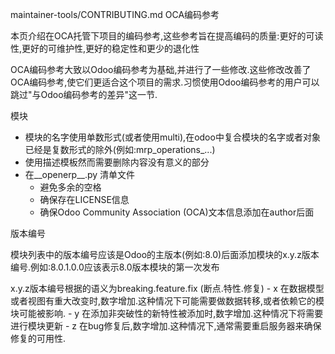 maintainer-tools/CONTRIBUTING.md
OCA编码参考

本页介绍在OCA托管下项目的编码参考,这些参考旨在提高编码的质量:更好的可读性,更好的可维护性,更好的稳定性和更少的退化性

OCA编码参考大致以Odoo编码参考为基础,并进行了一些修改.这些修改改善了OCA编码参考,使它们更适合这个项目的需求.习惯使用Odoo编码参考的用户可以跳过"与Odoo编码参考的差异"这一节.


模块

* 模块的名字使用单数形式(或者使用multi),在odoo中复合模块的名字或者对象已经是复数形式的除外(例如:mrp_operations_...)
* 使用描述模板然而需要删除内容没有意义的部分
* 在__openerp__.py 清单文件
    - 避免多余的空格
    - 确保存在LICENSE信息
    - 确保Odoo Community Association (OCA)文本信息添加在author后面


版本编号

模块列表中的版本编号应该是Odoo的主版本(例如:8.0)后面添加模块的x.y.z版本编号.例如:8.0.1.0.0应该表示8.0版本模块的第一次发布

x.y.z版本编号根据的语义为breaking.feature.fix (断点.特性.修复)
    - x 在数据模型或者视图有重大改变时,数字增加.这种情况下可能需要做数据转移,或者依赖它的模块可能被影响.
    - y 在添加非突破性的新特性被添加时,数字增加.这种情况下将需要进行模块更新
    - z 在bug修复后,数字增加.这种情况下,通常需要重启服务器来确保修复的可用性.